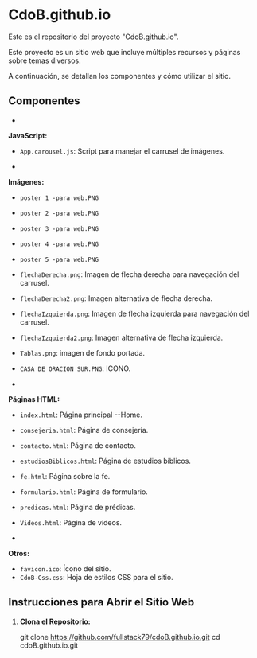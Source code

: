# CdoB.github.io



Este es el repositorio del proyecto "CdoB.github.io". 

Este proyecto es un sitio web que incluye múltiples recursos y páginas sobre temas diversos. 

A continuación, se detallan los componentes y cómo utilizar el sitio.



## Componentes

- 
**JavaScript:**
  - `App.carousel.js`: Script para manejar el carrusel de imágenes.

- 

**Imágenes:**
  - `poster 1 -para web.PNG`
  - `poster 2 -para web.PNG`
  - `poster 3 -para web.PNG`
  - `poster 4 -para web.PNG`
  - `poster 5 -para web.PNG`
  - `flechaDerecha.png`: Imagen de flecha derecha para navegación del carrusel.
  - `flechaDerecha2.png`: Imagen alternativa de flecha derecha.
  - `flechaIzquierda.png`: Imagen de flecha izquierda para navegación del carrusel.
  - `flechaIzquierda2.png`: Imagen alternativa de flecha izquierda.
  - `Tablas.png`: imagen de fondo portada.
   - `CASA DE ORACION SUR.PNG`: ICONO.

- 

**Páginas HTML:**
  - `index.html`: Página principal --Home.
  - `consejeria.html`: Página de consejería.
  - `contacto.html`: Página de contacto.
  - `estudiosBiblicos.html`: Página de estudios bíblicos.
  - `fe.html`: Página sobre la fe.
  - `formulario.html`: Página de formulario.
  - `predicas.html`: Página de prédicas.
  - `Videos.html`: Página de videos.

- 

**Otros:**
  - `favicon.ico`: Ícono del sitio.
  - `CdoB-Css.css`: Hoja de estilos CSS para el sitio.



## Instrucciones para Abrir el Sitio Web

1. **Clona el Repositorio:**

   git clone https://github.com/fullstack79/cdoB.github.io.git
   cd cdoB.github.io.git
